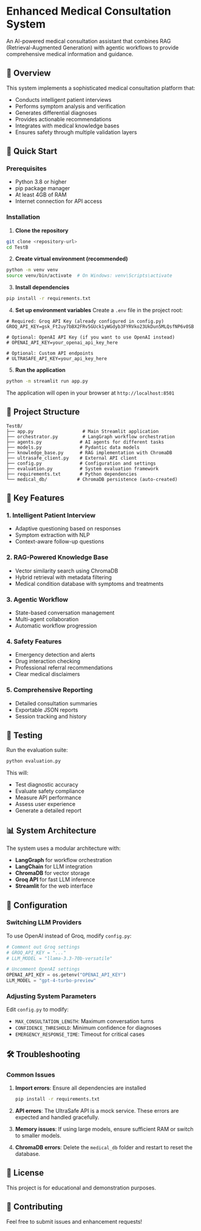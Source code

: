 # Enhanced Medical Consultation System

An AI-powered medical consultation assistant that combines RAG (Retrieval-Augmented Generation) with agentic workflows to provide comprehensive medical information and guidance.

## 🏥 Overview

This system implements a sophisticated medical consultation platform that:
- Conducts intelligent patient interviews
- Performs symptom analysis and verification
- Generates differential diagnoses
- Provides actionable recommendations
- Integrates with medical knowledge bases
- Ensures safety through multiple validation layers

## 🚀 Quick Start

### Prerequisites

- Python 3.8 or higher
- pip package manager
- At least 4GB of RAM
- Internet connection for API access

### Installation

1. **Clone the repository**
```bash
git clone <repository-url>
cd TestB
```

2. **Create virtual environment (recommended)**
```bash
python -m venv venv
source venv/bin/activate  # On Windows: venv\Scripts\activate
```

3. **Install dependencies**
```bash
pip install -r requirements.txt
```

4. **Set up environment variables**
Create a `.env` file in the project root:
```env
# Required: Groq API Key (already configured in config.py)
GROQ_API_KEY=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

# Optional: OpenAI API Key (if you want to use OpenAI instead)
# OPENAI_API_KEY=your_openai_api_key_here

# Optional: Custom API endpoints
# ULTRASAFE_API_KEY=your_api_key_here
```

5. **Run the application**
```bash
python -m streamlit run app.py
```

The application will open in your browser at `http://localhost:8501`

## 📁 Project Structure

```
TestB/
├── app.py                  # Main Streamlit application
├── orchestrator.py         # LangGraph workflow orchestration
├── agents.py              # AI agents for different tasks
├── models.py              # Pydantic data models
├── knowledge_base.py      # RAG implementation with ChromaDB
├── ultrasafe_client.py    # External API client
├── config.py              # Configuration and settings
├── evaluation.py          # System evaluation framework
├── requirements.txt       # Python dependencies
└── medical_db/           # ChromaDB persistence (auto-created)
```

## 🎯 Key Features

### 1. **Intelligent Patient Interview**
- Adaptive questioning based on responses
- Symptom extraction with NLP
- Context-aware follow-up questions

### 2. **RAG-Powered Knowledge Base**
- Vector similarity search using ChromaDB
- Hybrid retrieval with metadata filtering
- Medical condition database with symptoms and treatments

### 3. **Agentic Workflow**
- State-based conversation management
- Multi-agent collaboration
- Automatic workflow progression

### 4. **Safety Features**
- Emergency detection and alerts
- Drug interaction checking
- Professional referral recommendations
- Clear medical disclaimers

### 5. **Comprehensive Reporting**
- Detailed consultation summaries
- Exportable JSON reports
- Session tracking and history

## 🧪 Testing

Run the evaluation suite:
```bash
python evaluation.py
```

This will:
- Test diagnostic accuracy
- Evaluate safety compliance
- Measure API performance
- Assess user experience
- Generate a detailed report

## 📊 System Architecture

The system uses a modular architecture with:
- **LangGraph** for workflow orchestration
- **LangChain** for LLM integration
- **ChromaDB** for vector storage
- **Groq API** for fast LLM inference
- **Streamlit** for the web interface

## 🔧 Configuration

### Switching LLM Providers

To use OpenAI instead of Groq, modify `config.py`:
```python
# Comment out Groq settings
# GROQ_API_KEY = "..."
# LLM_MODEL = "llama-3.3-70b-versatile"

# Uncomment OpenAI settings
OPENAI_API_KEY = os.getenv("OPENAI_API_KEY")
LLM_MODEL = "gpt-4-turbo-preview"
```

### Adjusting System Parameters

Edit `config.py` to modify:
- `MAX_CONSULTATION_LENGTH`: Maximum conversation turns
- `CONFIDENCE_THRESHOLD`: Minimum confidence for diagnoses
- `EMERGENCY_RESPONSE_TIME`: Timeout for critical cases

## 🛠️ Troubleshooting

### Common Issues

1. **Import errors**: Ensure all dependencies are installed
   ```bash
   pip install -r requirements.txt
   ```

2. **API errors**: The UltraSafe API is a mock service. These errors are expected and handled gracefully.

3. **Memory issues**: If using large models, ensure sufficient RAM or switch to smaller models.

4. **ChromaDB errors**: Delete the `medical_db` folder and restart to reset the database.

## 📝 License

This project is for educational and demonstration purposes.

## 🤝 Contributing

Feel free to submit issues and enhancement requests!